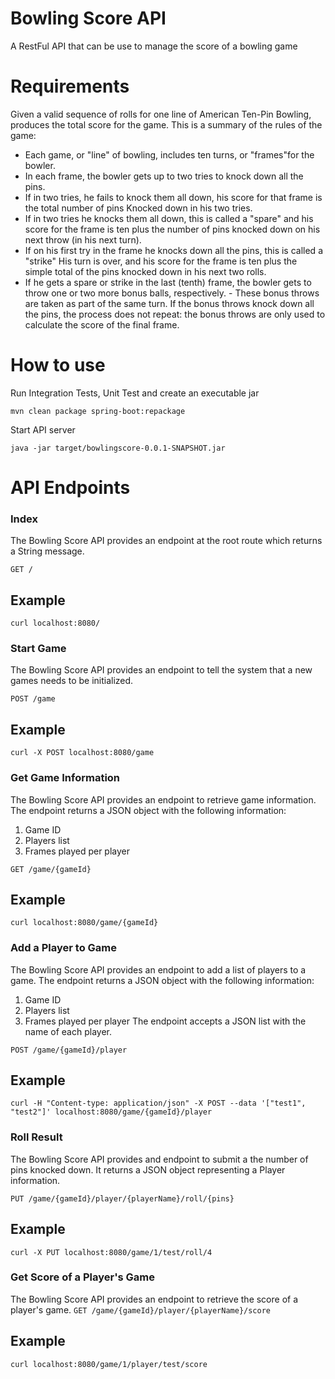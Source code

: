 # Bowling Score API
A RestFul API that can be use to manage the score of a bowling game

# Requirements
Given a valid sequence of rolls for one line of American Ten-Pin Bowling, produces the total score for the game. This is a summary of the rules of the game:

* Each game, or "line" of bowling, includes ten turns, or "frames"for the bowler.
* In each frame, the bowler gets up to two tries to knock down all the pins.
* If in two tries, he fails to knock them all down, his score for that frame is the total number of pins Knocked down in his two tries.
* If in two tries he knocks them all down, this is called a "spare" and his score for the frame is ten plus the number of pins knocked down on his next throw (in his next turn).
* If on his first try in the frame he knocks down all the pins, this is called a "strike" His turn is over, and his score for the frame is ten plus the simple total of the pins knocked down in his next two rolls.
* If he gets a spare or strike in the last (tenth) frame, the bowler gets to throw one or two more bonus balls, respectively. - These bonus throws are taken as part of the same turn. If the bonus throws knock down all the pins, the process does not repeat: the bonus throws are only used to calculate the score of the final frame.

# How to use
Run Integration Tests, Unit Test and create an executable jar

```mvn clean package spring-boot:repackage```

Start API server

```java -jar target/bowlingscore-0.0.1-SNAPSHOT.jar```

# API Endpoints
### Index
The Bowling Score API provides an endpoint at the root route which returns a String message.

```GET /```

## Example

```curl localhost:8080/```

### Start Game
The Bowling Score API provides an endpoint to tell the system that a new games needs to be initialized.

```POST /game```

## Example

```curl -X POST localhost:8080/game```

### Get Game Information
The Bowling Score API provides an endpoint to retrieve game information. The endpoint returns a JSON object with the following information:
1. Game ID
2. Players list
3. Frames played per player

```GET /game/{gameId}```

## Example

```curl localhost:8080/game/{gameId}```

### Add a Player to Game
The Bowling Score API provides an endpoint to add a list of players to a game. The endpoint returns a JSON object with the following information:
1. Game ID
2. Players list
3. Frames played per player
The endpoint accepts a JSON list with the name of each player.

```POST /game/{gameId}/player```

## Example

```curl -H "Content-type: application/json" -X POST --data '["test1", "test2"]' localhost:8080/game/{gameId}/player```

### Roll Result
The Bowling Score API provides and endpoint to submit a the number of pins knocked down. It returns a JSON object representing a Player information.

```PUT /game/{gameId}/player/{playerName}/roll/{pins}```

## Example

```curl -X PUT localhost:8080/game/1/test/roll/4```

### Get Score of a Player's Game
The Bowling Score API provides an endpoint to retrieve the score of a player's game.
```GET /game/{gameId}/player/{playerName}/score```

## Example

```curl localhost:8080/game/1/player/test/score```
